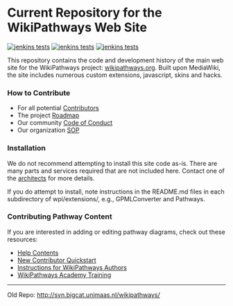Current Repository for the WikiPathways Web Site
====
[![jenkins tests](https://img.shields.io/jenkins/t/https/jenkins.bigcat.unimaas.nl/job/Website%20Monitoring.svg?label=website%20monitoring)](https://jenkins.bigcat.unimaas.nl/job/Website%20Monitoring/)
[![jenkins tests](https://img.shields.io/jenkins/s/https/jenkins.bigcat.unimaas.nl/job/PathVisio.svg?label=pathvisio)](https://jenkins.bigcat.unimaas.nl/job/PathVisio/)
[![jenkins tests](https://img.shields.io/jenkins/s/https/jenkins.bigcat.unimaas.nl/job/rwikipathways.svg?label=rwikipathways)](https://jenkins.bigcat.unimaas.nl/job/rwikipathways/)

This repository contains the code and development history of the main web site for the WikiPathways project:
[wikipathways.org](http://wikipathways.org). Built upon MediaWiki, 
the site includes numerous custom extensions, javascript, skins and hacks.

### How to Contribute
* For all potential [Contributors](CONTRIBUTING.md)
* The project [Roadmap](ROADMAP.md)
* Our community [Code of Conduct](CODEOFCONDUCT.md)
* Our organization [SOP](SOP.md)

### Installation

We do not recommend attempting to install this site code as-is. There are many parts and services required that are not included here. Contact one of the [architects](https://www.wikipathways.org/index.php/WikiPathways:Team#Architects) for more details.

If you do attempt to install, note instructions in the README.md files in each subdirectory of wpi/extensions/, e.g., GPMLConverter and Pathways.

### Contributing Pathway Content
If you are interested in adding or editing pathway diagrams, check out these resources:
* [Help Contents](https://www.wikipathways.org/index.php/Help:Contents)
* [New Contributor Quickstart](https://www.wikipathways.org/index.php/Help:New_Contributor_Quickstart)
* [Instructions for WikiPathways Authors](http://wikipathways.org/img_auth.php/d/d0/Instructions_for_WikiPathways_Authors.pdf)
* [WikiPathways Academy Training](http://academy.wikipathways.org/)

---
Old Repo: http://svn.bigcat.unimaas.nl/wikipathways/
